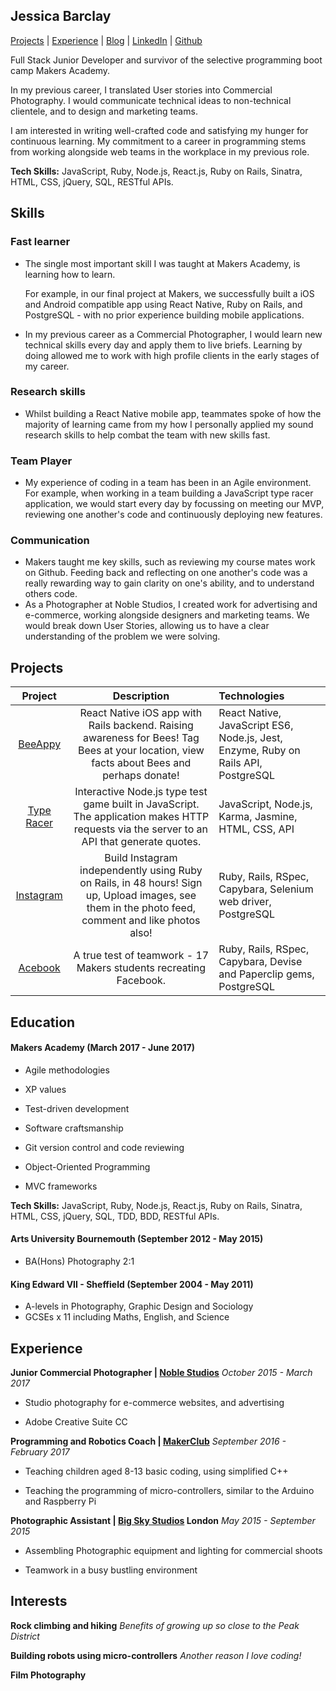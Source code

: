 ## Jessica Barclay

[Projects](#projects) | [Experience](#experience) | [Blog](https://medium.com/@jessicabarclay.net) | [LinkedIn](https://www.linkedin.com/in/jessica-barclay-bab35b10b/) | [Github](https://github.com/JessicaBarclay)

Full Stack Junior Developer and survivor of the selective programming boot camp Makers Academy.

In my previous career, I translated User stories into Commercial Photography. I would communicate technical ideas to non-technical clientele, and to design and marketing teams.

I am interested in writing well-crafted code and satisfying my hunger for continuous learning. My commitment to a career in programming stems from working alongside web teams in the workplace in my previous role.

**Tech Skills:** JavaScript, Ruby, Node.js, React.js, Ruby on Rails, Sinatra, HTML, CSS, jQuery, SQL, RESTful APIs.

## Skills

### Fast learner

* The single most important skill I was taught at Makers Academy, is learning how to learn.

  For example, in our final project at Makers, we successfully built a iOS and Android compatible app using React Native, Ruby on Rails, and PostgreSQL - with no prior experience building mobile applications. 

* In my previous career as a Commercial Photographer, I would learn new technical skills every day and apply them to live briefs. Learning by doing allowed me to work with high profile clients in the early stages of my career.

### Research skills

- Whilst building a React Native mobile app, teammates spoke of how the majority of learning came from my how I personally applied my sound research skills to help combat the team with new skills fast.

### Team Player

* My experience of coding in a team has been in an Agile environment. For example, when working in a team building a JavaScript type racer application, we would start every day by focussing on meeting our MVP, reviewing one another's code and continuously deploying new features.

### Communication

* Makers taught me key skills, such as reviewing my course mates work on Github. Feeding back and reflecting on one another's code was a really rewarding way to gain clarity on one's ability, and to understand others code.
* As a Photographer at Noble Studios, I created work for advertising and e-commerce, working alongside designers and marketing teams. We would break down User Stories, allowing us to have a clear understanding of the problem we were solving.


## Projects

|                 Project                  |               Description                | Technologies                             |
| :--------------------------------------: | :--------------------------------------: | :--------------------------------------- |
| [BeeAppy](https://github.com/JessicaBarclay/Beehave) | React Native iOS app with Rails backend. Raising awareness for Bees! Tag Bees at your location, view facts about Bees and perhaps donate! | React Native, JavaScript ES6, Node.js, Jest, Enzyme, Ruby on Rails API, PostgreSQL |
| [Type Racer](https://github.com/JessicaBarclay/type-fast-type-furious) | Interactive Node.js type test game built in JavaScript. The application makes HTTP requests via the server to an API that generate quotes. | JavaScript, Node.js, Karma, Jasmine, HTML, CSS, API |
| [Instagram](https://github.com/JessicaBarclay/instagram-challenge) | Build Instagram independently using Ruby on Rails, in 48 hours!                                                                                             Sign up, Upload images, see them in the photo feed, comment and like photos also! | Ruby, Rails, RSpec, Capybara, Selenium web driver, PostgreSQL |
| [Acebook](https://github.com/JessicaBarclay/Acebook) | A true test of teamwork - 17 Makers students recreating Facebook. | Ruby, Rails, RSpec, Capybara, Devise and Paperclip gems, PostgreSQL |



## Education

#### Makers Academy (March 2017 - June 2017)

- Agile methodologies

- XP values

- Test-driven development

- Software craftsmanship

- Git version control and code reviewing

- Object-Oriented Programming

- MVC frameworks

**Tech Skills:** JavaScript, Ruby, Node.js, React.js, Ruby on Rails, Sinatra, HTML, CSS, jQuery, SQL, TDD, BDD, RESTful APIs.

#### Arts University Bournemouth (September 2012 - May 2015)

- BA(Hons) Photography 2:1

#### King Edward VII - Sheffield (September 2004 - May 2011)

- A-levels in Photography, Graphic Design and Sociology
- GCSEs x 11 including Maths, English, and Science

## Experience


**Junior Commercial Photographer | [Noble Studios](https://www.noblestudios.co.uk/creative-product/)** _October 2015 - March 2017_


- Studio photography for e-commerce websites, and advertising

- Adobe Creative Suite CC


**Programming and Robotics Coach | [MakerClub](https://makerclub.org/)** _September 2016 - February 2017_

- Teaching children aged 8-13 basic coding, using simplified C++

- Teaching the programming of micro-controllers, similar to the Arduino and Raspberry Pi


**Photographic Assistant | [Big Sky Studios](http://www.bigskylondon.com/) London** _May 2015 - September 2015_

- Assembling Photographic equipment and lighting for commercial shoots

- Teamwork in a busy bustling environment

## Interests

**Rock climbing and hiking** *Benefits of growing up so close to the Peak District*

**Building robots using micro-controllers** _Another reason I love coding!_

**Film Photography**
